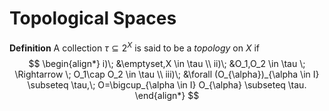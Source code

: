 # Topological Spaces

**Definition** A collection $\tau \subseteq 2^X$ is said to be a *topology* on $X$ if
$$
\begin{align*}
    i)\; &\emptyset,X \in \tau \\
    ii)\; &O_1,O_2 \in \tau \; \Rightarrow \; O_1\cap O_2 \in \tau  \\
    iii)\; &\forall (O_{\alpha})_{\alpha \in I} \subseteq \tau,\; O=\bigcup_{\alpha \in I} O_{\alpha} \subseteq \tau.
\end{align*}
$$
